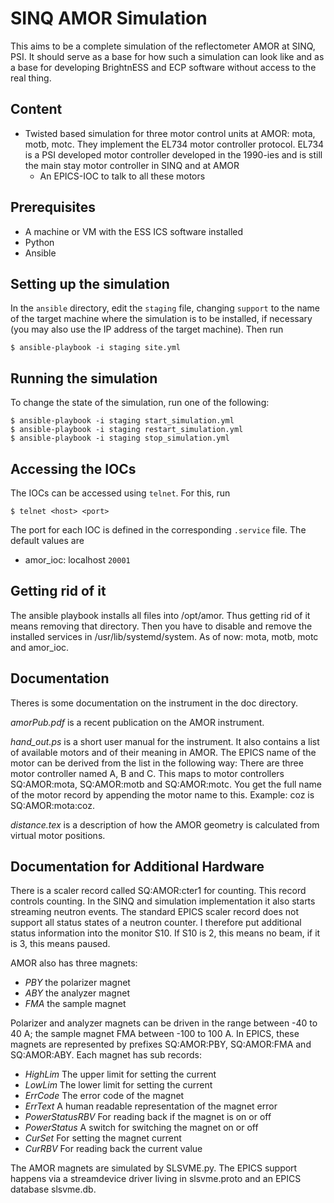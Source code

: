 SINQ AMOR Simulation
=================

This aims to be a complete simulation of the reflectometer AMOR at SINQ, PSI. It should serve as
a base for how such a simulation can look like and as a base for developing BrightnESS and ECP software
without access to the real thing.


## Content

* Twisted based simulation for three motor control units at AMOR:
  mota, motb, motc. They implement the EL734 motor controller
  protocol. EL734 is a PSI developed motor controller developed in the
  1990-ies and is still the main stay motor controller in SINQ and at
  AMOR
  * An EPICS-IOC to talk to all these motors

## Prerequisites

* A machine or VM with the ESS ICS software installed
* Python
* Ansible

## Setting up the simulation
In the `ansible` directory, edit the `staging` file, changing `support` to the
name of the target machine where the simulation is to be installed, if
necessary (you may also use the IP address of the target machine). Then run

    $ ansible-playbook -i staging site.yml

## Running the simulation
To change the state of the simulation, run one of the following:

    $ ansible-playbook -i staging start_simulation.yml
    $ ansible-playbook -i staging restart_simulation.yml
    $ ansible-playbook -i staging stop_simulation.yml

## Accessing the IOCs
The IOCs can be accessed using `telnet`. For this, run

    $ telnet <host> <port>

The port for each IOC is defined in the corresponding `.service` file. The
default values are

- amor_ioc:  localhost `20001`

## Getting rid of it

The ansible playbook installs all files into /opt/amor. Thus getting
rid of it means removing that directory. Then you have to disable and
remove the installed services in  /usr/lib/systemd/system. As of now:
mota, motb, motc and amor_ioc.


## Documentation

Theres is some documentation on the instrument in the doc
directory.

*amorPub.pdf* is a recent publication on the AMOR instrument.

*hand_out.ps* is a short user manual for the instrument. It also
 contains a list of available motors and of their meaning in AMOR.
 The EPICS name of the motor can be derived from the list in the
 following way: There are three motor controller named A, B and
 C. This maps to motor controllers SQ:AMOR:mota, SQ:AMOR:motb and
 SQ:AMOR:motc. You get the full name of the motor record by appending
 the motor name to this. Example: coz is SQ:AMOR:mota:coz. 

*distance.tex* is a description of how the AMOR geometry is calculated
 from virtual motor positions. 
 
## Documentation for Additional Hardware

There is a scaler record called SQ:AMOR:cter1 for counting. This
record controls counting. In the SINQ and simulation implementation it
also starts streaming neutron events. The standard EPICS scaler record does not support all status states of a
neutron counter. I therefore put additional status information into
the monitor S10. If S10 is 2, this means no beam, if it is 3, this
means paused.


AMOR also has three magnets:

* *PBY*  the polarizer magnet
* *ABY*  the analyzer magnet
* *FMA* the sample magnet

Polarizer and analyzer magnets can be driven in the range between -40
to 40 A; the sample magnet FMA between -100 to 100 A. In EPICS, these
magnets are represented by prefixes SQ:AMOR:PBY, SQ:AMOR:FMA and
SQ:AMOR:ABY. Each magnet has sub records:

* *HighLim*  The upper limit for setting the current
* *LowLim*  The lower limit for setting the current
* *ErrCode*  The error code of the magnet
* *ErrText*  A human readable representation of the magnet error
* *PowerStatusRBV* For reading back if the magnet is on or off
* *PowerStatus* A switch for switching the magnet on or off
* *CurSet* For setting the magnet current
* *CurRBV* For reading back the current value

The AMOR magnets are simulated by SLSVME.py. The EPICS support happens
via a streamdevice driver living in slsvme.proto and an EPICS database
slsvme.db.


